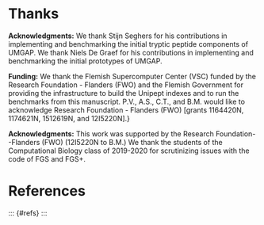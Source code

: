 # Thanks

**Acknowledgments:** We thank Stijn Seghers for his contributions in
implementing and benchmarking the initial tryptic peptide components of
UMGAP. We thank Niels De Graef for his contributions in implementing and
benchmarking the initial prototypes of UMGAP.

**Funding:** We thank the Flemish Supercomputer Center (VSC) funded by the
Research Foundation - Flanders (FWO) and the Flemish Government for
providing the infrastructure to build the Unipept indexes and to run the
benchmarks from this manuscript. P.V., A.S., C.T., and B.M. would like
to acknowledge Research Foundation - Flanders (FWO) [grants 1164420N,
1174621N, 1512619N, and 12I5220N].}

**Acknowledgments:** This work was supported by the Research
Foundation--Flanders (FWO) (12I5220N to B.M.) We thank the students of
the Computational Biology class of 2019-2020 for scrutinizing issues
with the code of FGS and FGS+.

# References

::: {#refs}
:::
